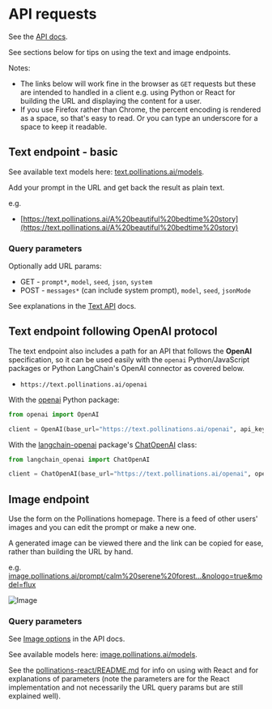 # API requests

See the [API docs](https://github.com/pollinations/pollinations/blob/master/APIDOCS.md). 

See sections below for tips on using the text and image endpoints.

Notes:

- The links below will work fine in the browser as `GET` requests but these are intended to handled in a client e.g. using Python or React for building the URL and displaying the content for a user.
- If you use Firefox rather than Chrome, the percent encoding is rendered as a space, so that's easy to read. Or you can type an underscore for a space to keep it readable.

## Text endpoint - basic

See available text models here: [text.pollinations.ai/models](https://text.pollinations.ai/models).

Add your prompt in the URL and get back the result as plain text.

e.g.

- [https://text.pollinations.ai/A%20beautiful%20bedtime%20story](https://text.pollinations.ai/A%20beautiful%20bedtime%20story)

### Query parameters

Optionally add URL params:

- GET - `prompt*`, `model`, `seed`, `json`, `system`
- POST - `messages*` (can include system prompt), `model`, `seed`, `jsonMode`

See explanations in the [Text API](https://github.com/pollinations/pollinations/blob/master/APIDOCS.md#text-generation-api) docs.

## Text endpoint following OpenAI protocol

The text endpoint also includes a path for an API that follows the **OpenAI** specification, so it can be used easily with the `openai` Python/JavaScript packages or Python LangChain's OpenAI connector as covered below.

- `https://text.pollinations.ai/openai`

With the [openai](https://pypi.org/project/openai/) Python package:

```python
from openai import OpenAI

client = OpenAI(base_url="https://text.pollinations.ai/openai", api_key="dummy")
```

With the [langchain-openai](https://pypi.org/project/langchain-openai/) package's [ChatOpenAI](https://python.langchain.com/docs/integrations/chat/openai/) class:

```python
from langchain_openai import ChatOpenAI

client = ChatOpenAI(base_url="https://text.pollinations.ai/openai", openai_api_key="dummy")
```


## Image endpoint

Use the form on the Pollinations homepage. There is a feed of other users' images and you can edit the prompt or make a new one.

A generated image can be viewed there and the link can be copied for ease, rather than building the URL by hand.

e.g. [image.pollinations.ai/prompt/calm%20serene%20forest...&nologo=true&model=flux](https://image.pollinations.ai/prompt/calm%20serene%20forest%20meditation%20session%20in%20an%20eastern%20temple%20at%20dawn&nologo=true&model=flux)

![Image](https://image.pollinations.ai/prompt/calm%20serene%20forest%20meditation%20session%20in%20an%20eastern%20temple%20at%20dawn&nologo=true&model=flux)

### Query parameters

See [Image options](https://github.com/pollinations/pollinations/blob/master/APIDOCS.md#image-generation-api) in the API docs.

See available models here: [image.pollinations.ai/models](https://image.pollinations.ai/models).

See the [pollinations-react/README.md](https://github.com/pollinations/pollinations/blob/master/pollinations-react/README.md) for info on using with React and for explanations of parameters (note the parameters are for the React implementation and not necessarily the URL query params but are still explained well).
